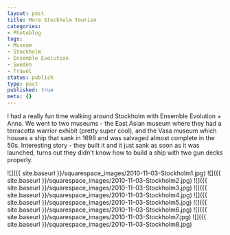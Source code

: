 ```yaml
---
layout: post
title: More Stockholm Tourism
categories:
- Photoblog
tags:
- Museum
- Stockholm
- Ensemble Evolution
- Sweden
- Travel
status: publish
type: post
published: true
meta: {}
---
```


I had a really fun time walking around Stockholm with Ensemble Evolution + Anna. We went to two museums - the East Asian museum where they had a terracotta warrior exhibit (pretty super cool), and the Vasa museum which houses a ship that sank in 1698 and was salvaged almost complete in the 50s. Interesting story - they built it and it just sank as soon as it was launched, turns out they didn't know how to build a ship with two gun decks properly.

![]({{ site.baseurl }}/squarespace_images/2010-11-03-Stockholm1.jpg)
![]({{ site.baseurl }}/squarespace_images/2010-11-03-Stockholm2.jpg)
![]({{ site.baseurl }}/squarespace_images/2010-11-03-Stockholm3.jpg)
![]({{ site.baseurl }}/squarespace_images/2010-11-03-Stockholm4.jpg)
![]({{ site.baseurl }}/squarespace_images/2010-11-03-Stockholm5.jpg)
![]({{ site.baseurl }}/squarespace_images/2010-11-03-Stockholm6.jpg)
![]({{ site.baseurl }}/squarespace_images/2010-11-03-Stockholm7.jpg)
![]({{ site.baseurl }}/squarespace_images/2010-11-03-Stockholm8.jpg)
